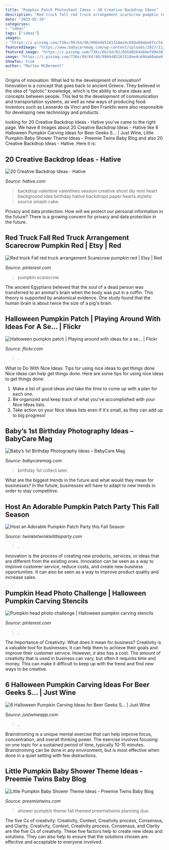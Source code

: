 ```yaml
---
title: "Pumpkin Patch Photoshoot Ideas ~ 20 Creative Backdrop Ideas"
description: "Red truck fall red truck arrangement scarecrow pumpkin red"
date: "2023-02-19"
categories:
- "ideas"
tags: ["ideas"]
images:
- "https://i.pinimg.com/736x/99/64/48/9964485161518ee4c694a60a6e6fcc54.jpg"
featuredImage: "https://www.babycaremag.com/wp-content/uploads/2017/11/60df89d85ac4eabb6528322c9fdb0660.jpg"
featured_image: "https://i.pinimg.com/736x/6b/5d/02/6b5d0264abbefd0e387bfc3110b1ed00.jpg"
image: "https://i.pinimg.com/736x/99/64/48/9964485161518ee4c694a60a6e6fcc54.jpg"
ShowToc: true
author: "Matteo McDermott"
---
```



Origins of innovation: What led to the development of innovation?
Innovation is a concept that goes back to ancient Greece. They believed in the idea of “oplotic” knowledge, which is the ability to share ideas and concepts between people. This led to the development of communication and transportation systems, as well as new ways of producing food. Inventors such as Leonardo da Vinci and Ben Franklin were also responsible for developing new technology and products.

	

		
looking for 20 Creative Backdrop Ideas - Hative you've came to the right page. We have 8 Images about 20 Creative Backdrop Ideas - Hative like 6 Halloween Pumpkin Carving Ideas for Beer Geeks S... | Just Wine, Little Pumpkin Baby Shower Theme Ideas - Preemie Twins Baby Blog and also 20 Creative Backdrop Ideas - Hative. Here it is:
		
    
## 20 Creative Backdrop Ideas - Hative

<img loading=lazy src="https://hative.com/wp-content/uploads/2014/12/backdrop-ideas/10-creative-backdrop-ideas.jpg" onerror="this.onerror=null;this.src='https://tse1.mm.bing.net/th?id=OIP.uNUmSlDfdLBlWMhahRNitgHaLH&amp;pid=15.1';" alt="20 Creative Backdrop Ideas - Hative">

_Source: hative.com_

>backdrop valentine valentines session creative shoot diy mini heart background idea birthday hative backdrops paper hearts styletic source smash cake. 

	

Privacy and data protection: How will we protect our personal information in the future?
There is a growing concern for privacy and data protection in the future.

    
## Red Truck Fall Red Truck Arrangement Scarecrow Pumpkin Red | Etsy | Red

<img loading=lazy src="https://i.pinimg.com/736x/99/64/48/9964485161518ee4c694a60a6e6fcc54.jpg" onerror="this.onerror=null;this.src='https://tse3.mm.bing.net/th?id=OIP._M4_CF0t4AF9bF0G609h1QHaHH&amp;pid=15.1';" alt="Red truck Fall red truck arrangement Scarecrow pumpkin red | Etsy | Red">

_Source: pinterest.com_

>pumpkin scarecrow. 

	

The ancient Egyptians believed that the soul of a dead person was transferred to an animal's brain when the body was put in a coffin. This theory is supported by anatomical evidence. One study found that the human brain is about twice the size of a pig's brain.

    
## Halloween Pumpkin Patch | Playing Around With Ideas For A Se… | Flickr

<img loading=lazy src="https://live.staticflickr.com/2464/3987790883_11996d4259_b.jpg" onerror="this.onerror=null;this.src='https://tse4.mm.bing.net/th?id=OIP.uQ1rzeoU_DkUiCVttubdygHaE0&amp;pid=15.1';" alt="Halloween pumpkin patch | Playing around with ideas for a se… | Flickr">

_Source: flickr.com_

>. 

	

What to Do With Nice Ideas: Tips for using nice ideas to get things done
Nice ideas can help get things done. Here are some tips for using nice ideas to get things done: 
1. Make a list of good ideas and take the time to come up with a plan for each one.
2. Be organized and keep track of what you've accomplished with your Nice Ideas lists.
3. Take action on your Nice Ideas lists even if it's small, as they can add up to big progress!

    
## Baby’s 1st Birthday Photography Ideas – BabyCare Mag

<img loading=lazy src="https://www.babycaremag.com/wp-content/uploads/2017/11/60df89d85ac4eabb6528322c9fdb0660.jpg" onerror="this.onerror=null;this.src='https://tse1.mm.bing.net/th?id=OIP.v5rCstDd55MgRcXQWX-IPAHaLH&amp;pid=15.1';" alt="Baby’s 1st Birthday Photography Ideas – BabyCare Mag">

_Source: babycaremag.com_

>birthday 1st collect later. 

	

What are the biggest trends in the future and what would they mean for businesses?
In the future, businesses will have to adapt to new trends in order to stay competitive.

    
## Host An Adorable Pumpkin Patch Party This Fall Season

<img loading=lazy src="https://twinkletwinklelittleparty.com/wp-content/uploads/2015/10/Pumpkin-Patch-Party5.jpg" onerror="this.onerror=null;this.src='https://tse2.mm.bing.net/th?id=OIP.p7iRwyhb70yln1dOhePj2wHaLH&amp;pid=15.1';" alt="Host an Adorable Pumpkin Patch Party this Fall Season">

_Source: twinkletwinklelittleparty.com_

>. 

	

Innovation is the process of creating new products, services, or ideas that are different from the existing ones. Innovation can be seen as a way to improve customer service, reduce costs, and create new business opportunities. It can also be seen as a way to improve product quality and increase sales.

    
## Pumpkin Head Photo Challenge | Halloween Pumpkin Carving Stencils

<img loading=lazy src="https://i.pinimg.com/736x/6b/5d/02/6b5d0264abbefd0e387bfc3110b1ed00.jpg" onerror="this.onerror=null;this.src='https://tse1.mm.bing.net/th?id=OIP.9kKH8QIHykwOs2YeRO7FWQHaLF&amp;pid=15.1';" alt="Pumpkin head photo challenge | Halloween pumpkin carving stencils">

_Source: pinterest.com_

>. 

	

The Importance of Creativity: What does it mean for business?
Creativity is a valuable tool for businesses. It can help them to achieve their goals and improve their customer service. However, it also has a cost. The amount of creativity that is used in business can vary, but often it requires time and money. This can make it difficult to keep up with the trend and find new ways to be creative.

    
## 6 Halloween Pumpkin Carving Ideas For Beer Geeks S... | Just Wine

<img loading=lazy src="https://cdn2.justwineapp.com/assets/article/2019/09/Pumpkin-eating-a-pumpkin-1-1200x630.jpg" onerror="this.onerror=null;this.src='https://tse3.mm.bing.net/th?id=OIP.Cca3RPfsV4vnUwXWRJ18oQHaD4&amp;pid=15.1';" alt="6 Halloween Pumpkin Carving Ideas for Beer Geeks S... | Just Wine">

_Source: justwineapp.com_

>. 

	

Brainstroming is a unique mental exercise that can help improve focus, concentration, and overall thinking power. The exercise involves focusing on one topic for a sustained period of time, typically 10-15 minutes. Brainstroming can be done in any environment, but is most effective when done in a quiet setting with few distractions.

    
## Little Pumpkin Baby Shower Theme Ideas - Preemie Twins Baby Blog

<img loading=lazy src="http://preemietwins.com/wp-content/uploads/2017/04/Little-Pumpkin-Baby-Shower-Theme-Ideas.png" onerror="this.onerror=null;this.src='https://tse4.mm.bing.net/th?id=OIP.G0wAnZzc5HQQi9MooLNeQgHaLG&amp;pid=15.1';" alt="Little Pumpkin Baby Shower Theme Ideas - Preemie Twins Baby Blog">

_Source: preemietwins.com_

>shower pumpkin theme fall themed preemietwins planning due. 

	

The five Cs of creativity: Creativity, Context, Creativity process, Consensus, and Clarity.
Creativity, Context, Creativity process, Consensus, and Clarity are the five Cs of creativity. These five factors help to create new ideas and solutions. They can also help to ensure that the solutions chosen are effective and acceptable to everyone involved.

